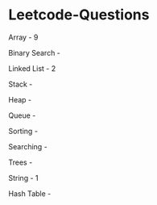 # Leetcode-Questions

Array - 9

Binary Search - 

Linked List - 2

Stack -   

Heap -  

Queue - 

Sorting - 

Searching - 

Trees - 

String - 1

Hash Table - 
